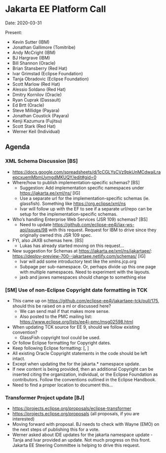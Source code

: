 # Jakarta EE Platform Call

Date: 2020-03-31

Present:

- Kevin Sutter (IBM)
- Jonathan Gallimore (Tomitribe)
- Andy McCright (IBM)
- BJ Hargrave (IBM)
- Bill Shannon (Oracle)
- Brian Stansberry (Red Hat)
- Ivar Grimstad (Eclipse Foundation)
- Tanja Obradovic (Eclipse Foundation)
- Scott Marlow (Red Hat)
- Alessio Soldano (Red Hat)
- Dmitry Kornilov (Oracle)
- Ryan Cuprak (Dassault)
- Ed Brtt (Oracle)
- Steve Millidge (Payara)
- Jonathan Coustick (Payara)
- Kenji Kazumura (Fujitsu)
- Scott Stark (Red Hat)
- Werner Keil (Individual)

## Agenda

### XML Schema Discussion [BS]

- https://docs.google.com/spreadsheets/d/1cCGLYsCVz9pkUnMCdwaiLraepcxuemMbmUymgdMKUQY/edit#gid=0 
- Where/how to publish implementation-specific schemas? [BS]
  - Suggestion: Add implementation specific namespaces under https://jakarta.ee/xml/ns/<impl-specific-ns> [IG]
  - Use a separate url for the implementation-specific schemas (ie. glassfish).  Something like https://org.eclipse/xml/ns 
  - Ivar will follow up with the EF to see if a separate url/repo can be setup for the implementation-specific schemas.
- Who’s handling Enterprise Web Services (JSR 109) schemas? [BS]
  - Need to update https://github.com/eclipse-ee4j/jax-ws-api/issues/98 with this request.  Request for IBM to drive since they originally owned this JSR 109 spec.
- FYI, also JAXB schemas here. [BS]
  - Lukas has already started moving on this request...
- New suggestion for Schemas at https://jakarta.ee/xml/ns/jakartaee/: https://deploy-preview-700--jakartaee.netlify.com/schemas/  [IG]
  - Ivar will add some introductory text like the xmlns.jcp.org
  - Subpage per sub-namespace.  Or, perhaps divide up this one page with multiple namespaces.  Need to experiment with the layouts.
  - jaxb and jaxws namespaces should change to something else

### [SM] Use of non-Eclipse Copyright date formatting in TCK

- This came up on https://github.com/eclipse-ee4j/jakartaee-tck/pull/175, should this be raised on a ml or discussed here?  
  - We can send mail if that makes more sense.
  - Also posted to the PMC mailing list:  https://www.eclipse.org/lists/ee4j-pmc/msg02598.html 
- When updating TCK source for EE 9, should we follow existing convention?
  - GlassFish copyright tool could be used. 
- Or follow Eclipse formatting for Copyright dates.
- Keep following Eclipse formatting:  <original year> [, <current year of update>]
- All existing Oracle Copyright statements in the code should be left intact.
- Except when updating the <current year of update> for the jakarta.* namespace update.
- If new content is being provided, then an additional Copyright can be inserted citing the organization, individual, or the Eclipse Foundation as contributors.  Follow the conventions outlined in the Eclipse Handbook.
- Need to find a proper location to document this...


### Transformer Project update [BJ]

- https://projects.eclipse.org/proposals/eclipse-transformer 
- https://projects.eclipse.org/proposals (all proposals, if you are interested)
- Moving forward with proposal.  BJ needs to check with Wayne (EMO) on the next steps of publishing this for a vote.
- Werner asked about IDE updates for the jakarta namespace update
  -Tanja and Ivar provided an update.  Not much progress on this front.  Jakarta EE Steering Committee is helping to drive this request.
